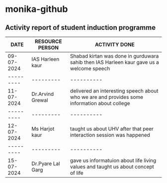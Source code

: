 # monika-github
## Activity report of student induction programme 
| DATE | RESOURCE PERSON | ACTIVITY DONE |
|---------| --------- | ---------- |
| 09-07-2024 | IAS Harleen kaur |Shabad kirtan was done in gurduwara sahib then IAS Harleen kaur gave us a welcome speech |
|---------| --------- | ---------- |
|11-07-2024| Dr.Arvind Grewal | delivered an interesting speech about who we are and provides some information about college |
|---------| --------- | ---------- |
|12-07-2024| Ms Harjot kaur | taught us about UHV after that peer interaction session was happened |
|---------| --------- | ---------- |
|15-07-2024| Dr.Pyare Lal Garg | gave us informatuion about life living values and taught us about concept of life |
